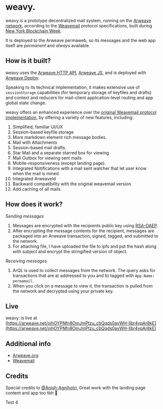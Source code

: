 # weavy.

weavy is a prototype decentralized mail system, running on the [Arweave network](https://arweave.org/), according to the [Weavemail](https://github.com/ArweaveTeam/weavemail#how-is-it-built) protocol specifications, built during [New York Blockchain Week](https://gitcoin.co/hackathon/new-york-blockchain-week/).

It is deployed to the Arweave permaweb, so its messages and the web app itself are *permanent* and *always* available.

## How is it built?

weavy uses the [Arweave HTTP API](https://docs.arweave.org/developers/server/http-api), [Arweave JS](https://github.com/ArweaveTeam/arweave-js), and is deployed with [Arweave Deploy](https://github.com/ArweaveTeam/arweave-deploy).

Speaking to its technical implementation, it makes extensive use of `sessionStorage` capabilities (for temporary storage of keyfiles and drafts) and context and reducers for mail-client application-level routing and app global state change. 

weavy offers an enhanced experience over the [original Weavemail protocol implementation](https://github.com/ArweaveTeam/weavemail), by offering a variety of new features, including:
1. Simplified, familiar UI/UX
2. Session-based keyfile storage
3. More markdown element rich message bodies.
4. Mail with Attachments
5. Session-based mail drafts.
6. Star Mail and a separate starred box for viewing
7. Mail Outbox for viewing sent mails
8. Mobile-responsiveness (except landing page).
9. Integrated Notifications with a mail sent watcher that let user know when the mail is mined
10. Integrated ArweaveId
11. Backward compatibility with the original weavemail version
12. Add caching of all mails

## How does it work?

*Sending messages*
1. Messages are encrypted with the recipients public key using [RSA-OAEP](https://en.wikipedia.org/wiki/Optimal_asymmetric_encryption_padding).
2. After encrypting the message contents for the recipient, messages are packaged into an Arweave transaction, signed, tagged, and submitted to the network.
3. For attaching file, I have uploaded the file to ipfs and put the hash along with subject and encrypt the stringified version of object.

*Receiving messages*
1. ArQL is used to collect messages from the network. The query asks for transactions that are a) addressed to you and b) tagged with `App-Name: permamail`.
2. When you click on a message to view it, the transaction is pulled from the network and decrypted using your private key.

## Live
weavy. is live at [https://arweave.net/ojhOYPNfn8OmJmPtzu_cbQqds0avWH-Ilbr4ypAr8kE](https://arweave.net/ojhOYPNfn8OmJmPtzu_cbQqds0avWH-Ilbr4ypAr8kE)

## Additional info
* [Arweave.org](https://arweave.org)
* [Weavemail](https://github.com/ArweaveTeam/weavemail)

## Credits
Special credits to [@Anish-Agnihotri](https://github.com/Anish-Agnihotri), Great work with the landing page content and app too tbh 🚀

Test 4
